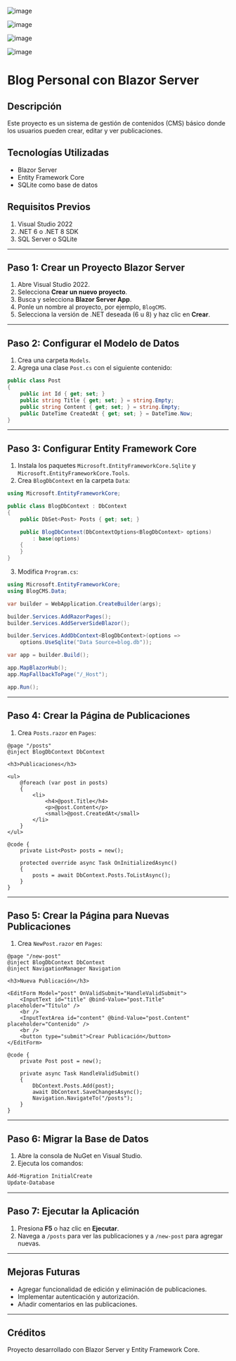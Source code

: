 ![image](https://github.com/user-attachments/assets/2c739bbb-a69f-40aa-9ad2-c1719583d239)

![image](https://github.com/user-attachments/assets/bcaf133e-ae37-4031-89ed-beeaee23ab1e)

![image](https://github.com/user-attachments/assets/78e627b8-957a-43e0-9284-784dd3029654)

![image](https://github.com/user-attachments/assets/329b7c10-963d-4b95-b8e5-8cc21db0d7d5)

# Blog Personal con Blazor Server

## Descripción
Este proyecto es un sistema de gestión de contenidos (CMS) básico donde los usuarios pueden crear, editar y ver publicaciones.

## Tecnologías Utilizadas
- Blazor Server
- Entity Framework Core
- SQLite como base de datos

## Requisitos Previos
1. Visual Studio 2022
2. .NET 6 o .NET 8 SDK
3. SQL Server o SQLite

---

## Paso 1: Crear un Proyecto Blazor Server
1. Abre Visual Studio 2022.
2. Selecciona **Crear un nuevo proyecto**.
3. Busca y selecciona **Blazor Server App**.
4. Ponle un nombre al proyecto, por ejemplo, `BlogCMS`.
5. Selecciona la versión de .NET deseada (6 u 8) y haz clic en **Crear**.

---

## Paso 2: Configurar el Modelo de Datos
1. Crea una carpeta `Models`.
2. Agrega una clase `Post.cs` con el siguiente contenido:

```csharp
public class Post
{
    public int Id { get; set; }
    public string Title { get; set; } = string.Empty;
    public string Content { get; set; } = string.Empty;
    public DateTime CreatedAt { get; set; } = DateTime.Now;
}
```

---

## Paso 3: Configurar Entity Framework Core
1. Instala los paquetes `Microsoft.EntityFrameworkCore.Sqlite` y `Microsoft.EntityFrameworkCore.Tools`.
2. Crea `BlogDbContext` en la carpeta `Data`:

```csharp
using Microsoft.EntityFrameworkCore;

public class BlogDbContext : DbContext
{
    public DbSet<Post> Posts { get; set; }

    public BlogDbContext(DbContextOptions<BlogDbContext> options)
        : base(options)
    {
    }
}
```

3. Modifica `Program.cs`:

```csharp
using Microsoft.EntityFrameworkCore;
using BlogCMS.Data;

var builder = WebApplication.CreateBuilder(args);

builder.Services.AddRazorPages();
builder.Services.AddServerSideBlazor();

builder.Services.AddDbContext<BlogDbContext>(options =>
    options.UseSqlite("Data Source=blog.db"));

var app = builder.Build();

app.MapBlazorHub();
app.MapFallbackToPage("/_Host");

app.Run();
```

---

## Paso 4: Crear la Página de Publicaciones
1. Crea `Posts.razor` en `Pages`:

```razor
@page "/posts"
@inject BlogDbContext DbContext

<h3>Publicaciones</h3>

<ul>
    @foreach (var post in posts)
    {
        <li>
            <h4>@post.Title</h4>
            <p>@post.Content</p>
            <small>@post.CreatedAt</small>
        </li>
    }
</ul>

@code {
    private List<Post> posts = new();

    protected override async Task OnInitializedAsync()
    {
        posts = await DbContext.Posts.ToListAsync();
    }
}
```

---

## Paso 5: Crear la Página para Nuevas Publicaciones
1. Crea `NewPost.razor` en `Pages`:

```razor
@page "/new-post"
@inject BlogDbContext DbContext
@inject NavigationManager Navigation

<h3>Nueva Publicación</h3>

<EditForm Model="post" OnValidSubmit="HandleValidSubmit">
    <InputText id="title" @bind-Value="post.Title" placeholder="Título" />
    <br />
    <InputTextArea id="content" @bind-Value="post.Content" placeholder="Contenido" />
    <br />
    <button type="submit">Crear Publicación</button>
</EditForm>

@code {
    private Post post = new();

    private async Task HandleValidSubmit()
    {
        DbContext.Posts.Add(post);
        await DbContext.SaveChangesAsync();
        Navigation.NavigateTo("/posts");
    }
}
```

---

## Paso 6: Migrar la Base de Datos
1. Abre la consola de NuGet en Visual Studio.
2. Ejecuta los comandos:

```powershell
Add-Migration InitialCreate
Update-Database
```

---

## Paso 7: Ejecutar la Aplicación
1. Presiona **F5** o haz clic en **Ejecutar**.
2. Navega a `/posts` para ver las publicaciones y a `/new-post` para agregar nuevas.

---

## Mejoras Futuras
- Agregar funcionalidad de edición y eliminación de publicaciones.
- Implementar autenticación y autorización.
- Añadir comentarios en las publicaciones.

---

## Créditos
Proyecto desarrollado con Blazor Server y Entity Framework Core.

